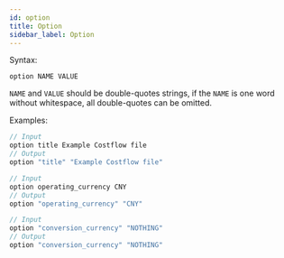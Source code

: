 ```yaml
---
id: option
title: Option
sidebar_label: Option
---
```


Syntax:

```
option NAME VALUE
```

`NAME` and `VALUE` should be double-quotes strings, if the `NAME` is one word without whitespace, all double-quotes can be omitted.


Examples:

```javascript
// Input
option title Example Costflow file
// Output
option "title" "Example Costflow file"

// Input
option operating_currency CNY
// Output
option "operating_currency" "CNY"

// Input
option "conversion_currency" "NOTHING"
// Output
option "conversion_currency" "NOTHING"

```

